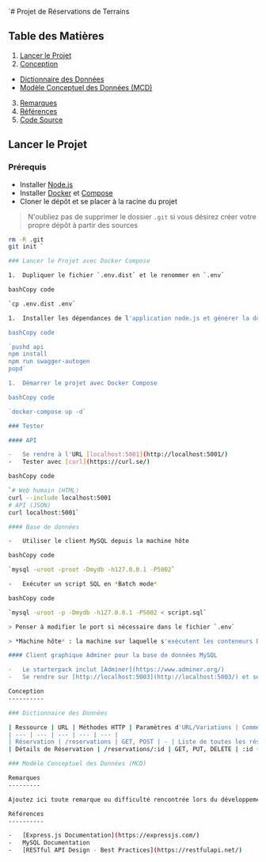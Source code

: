 `# Projet de Réservations de Terrains

## Table des Matières

1. [Lancer le Projet](#lancer-le-projet)
2. [Conception](#conception)

- [Dictionnaire des Données](#dictionnaire-des-données)
- [Modèle Conceptuel des Données (MCD)](#modèle-conceptuel-des-données-mcd)

3. [Remarques](#remarques)
4. [Références](#références)
5. [Code Source](#code-source)

## Lancer le Projet

### Prérequis

- Installer [Node.js](https://nodejs.org/en)
- Installer [Docker](https://www.docker.com/get-started/) et [Compose](https://docs.docker.com/compose/)
- Cloner le dépôt et se placer à la racine du projet

> N'oubliez pas de supprimer le dossier `.git` si vous désirez créer votre propre dépôt à partir des sources

```bash
rm -R .git
git init `

### Lancer le Projet avec Docker Compose

1.  Dupliquer le fichier `.env.dist` et le renommer en `.env`

bashCopy code

`cp .env.dist .env`

1.  Installer les dépendances de l'application node.js et générer la documentation Swagger

bashCopy code

`pushd api
npm install
npm run swagger-autogen
popd`

1.  Démarrer le projet avec Docker Compose

bashCopy code

`docker-compose up -d`

### Tester

#### API

-   Se rendre à l'URL [localhost:5001](http://localhost:5001/)
-   Tester avec [curl](https://curl.se/)

bashCopy code

`# Web humain (HTML)
curl --include localhost:5001
# API (JSON)
curl localhost:5001`

#### Base de données

-   Utiliser le client MySQL depuis la machine hôte

bashCopy code

`mysql -uroot -proot -Dmydb -h127.0.0.1 -P5002`

-   Exécuter un script SQL en *Batch mode*

bashCopy code

`mysql -uroot -p -Dmydb -h127.0.0.1 -P5002 < script.sql`

> Penser à modifier le port si nécessaire dans le fichier `.env`

> *Machine hôte* : la machine sur laquelle s'exécutent les conteneurs Docker, *votre* machine

#### Client graphique Adminer pour la base de données MySQL

-   Le starterpack inclut [Adminer](https://www.adminer.org/)
-   Se rendre sur [http://localhost:5003](http://localhost:5003/) et se connecter avec les credentials *root* (login *root* et mot de passe *root* par défaut), ou avec ceux de l'utilisateur (`user` et `password` par défaut)

Conception
----------

### Dictionnaire des Données

| Ressource | URL | Méthodes HTTP | Paramètres d'URL/Variations | Commentaires |
| --- | --- | --- | --- | --- |
| Réservation | /reservations | GET, POST | - | Liste de toutes les réservations ou ajout d'une nouvelle réservation |
| Détails de Réservation | /reservations/:id | GET, PUT, DELETE | :id (ID de la réservation) | Obtient, met à jour ou supprime une réservation spécifique |

### Modèle Conceptuel des Données (MCD)

Remarques
---------

Ajoutez ici toute remarque ou difficulté rencontrée lors du développement.

Références
----------

-   [Express.js Documentation](https://expressjs.com/)
-   MySQL Documentation
-   [RESTful API Design - Best Practices](https://restfulapi.net/)
```
